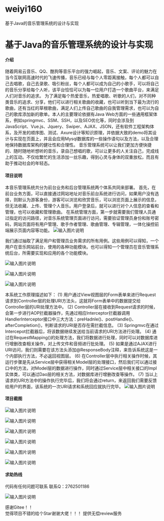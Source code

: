 # weiyi160
基于Java的音乐管理系统的设计与实现

# 基于Java的音乐管理系统的设计与实现
#### 介绍
随着网易云音乐、QQ、酷狗等音乐平台的强力崛起，音乐、文案、评论的魅力在当今互联网高速时代的飞速传播，音乐已经与每个人零距离接触，每个人都可以自己去唱歌，自己去录歌、吸引粉丝，每个人都可以成为自己的小歌手，可以将自己的音乐分享给每个人听，该平台恰恰可以为每一位用户打造一个歌曲平台，来满足人们对音乐的追求。
为了满足每个热爱音乐，热爱唱歌、听歌的人们，对不同种类音乐的追求、分享，他们可以进行相关歌曲的收藏，也可以听到当下最为流行的歌曲，还有当红的草根歌曲，满足人们上传自己歌曲的自我管理需求，也可以为自己的歌库添加新的歌单。本人的主要理论依据有Java Web方面的一些通用框架体系，例如springmvc、SSM、SSH，以及SEO优化等，同时会涉及到JavaScript、Vue.js、Jquery、Swiper、AJAX、JSON，还有软件工程架构体系，及开发的顺序图、测试、Axure设计等知识原理，并依据大致的demo将其设计与实现在页面上，并且会应用Mysql数据库的一些操作语句以及方法，以及合理地保持数据库架构的健壮性和合理性。
音乐管理系统可以让我们更加方便快捷的、随时随地听想听的音乐，录自己想唱的歌，可以让更多的人关注自己，完成线上的互动。不仅给繁忙的生活添加一丝乐趣，得到心灵与身体的双重放松，而且有助于推动社会的年轻态。


#### 项目说明
本音乐管理系统共分为前台业务和后台管理系统两个体系共同来部署。
首先，在前台业务方面，可以直接通过网站地址对音乐前台系统进行访问，如果用户没有选择，则默认为游客身份，游客可以浏览和欣赏音乐，可以浏览页面上展示的信息，但无法收藏、上传、管理个人音乐。用户登录后，就可以进行对个人信息的查看和管理，也可以收藏和管理歌曲。
在系统管理方面，第一步就需要我们管理人员通过指定的访问路径，对音乐系统管理页面进行访问，需要验证管理员身份和账号密码，网站页面将有用户管理、歌手作者管理、歌曲管理、专辑管理，一体化操控前端展示页面内容等功能。
![输入图片说明](https://images.gitee.com/uploads/images/2021/0202/002915_f82344f1_8650135.png "屏幕截图.png")

我们通过抽取了满足用户和管理员业务需求的所有用例。这些用例可以得知，一个用户在音乐网站前台，使用的各种功能模块。也可以得知一个管理员在音乐管理系统后台，所需要实现和应用的各个功能模块。

![输入图片说明](https://images.gitee.com/uploads/images/2021/0202/002926_07850a25_8650135.png "屏幕截图.png")

![输入图片说明](https://images.gitee.com/uploads/images/2021/0202/002933_0c9fc756_8650135.png "屏幕截图.png")

![输入图片说明](https://images.gitee.com/uploads/images/2021/0202/002938_20f1cdd4_8650135.png "屏幕截图.png")

本系统工作原理描述如下：
(1)	用户通过View视图层的Form表单来进行Request请求到Controller层的处理URI方法头，这就将Form表单中的数据提交给Controller层的URI处理方法中。
(2)	Controller层在接收到Request请求的时候，会第一步进行AOP拦截器操作，先通过相应Interceptor拦截器调用HandlerInterceptor接口中三大方法：preHadnle()、postHandle()、afterCompletion()，判断请求的URI是否存在需拦截信息。
(3)	Springmvc在通过Intercepot拦截器后，将该数据继续发送给当前请求的URI方法进行处理。
(4)	通过在RequestMapping()的处理方法，我们将数据进行处理，同时可以对数据库进行增删改查相关操作，对上传文件和音频进行批处理。
(5)	如果是通过AJAX进行URI访问，我们则需要在该方法头添加@ResponseBody注释，来告诉系统这是一个内部执行方法，不必返回视图层。
(6)	在Controller层中执行相关操作时候，其运行步骤是先从Service层中获得相关Model层的处理接口，然后我们可以通过接口中的方法，对Model层的数据进行操作，同时通过Service层中相关接口的Impl实体类，可以通过Dao层的相关方法，对数据库进行增删改查等操作。
(7)	当以上请求的URI方法中的操作执行完毕后，我们将会通过return，来返回我们需要反馈给用户的界面，该系统的一次URI请求和系统回应就执行完毕。
![输入图片说明](https://images.gitee.com/uploads/images/2021/0202/002951_bc6f63fd_8650135.png "屏幕截图.png")



#### 项目截图
![输入图片说明](https://images.gitee.com/uploads/images/2021/0202/002958_0f9fd1c3_8650135.png "屏幕截图.png")

![输入图片说明](https://images.gitee.com/uploads/images/2021/0202/003003_7249c9f5_8650135.png "屏幕截图.png")

![输入图片说明](https://images.gitee.com/uploads/images/2021/0202/003009_98031ab7_8650135.png "屏幕截图.png")

![输入图片说明](https://images.gitee.com/uploads/images/2021/0202/003015_9be4f66e_8650135.png "屏幕截图.png")

![输入图片说明](https://images.gitee.com/uploads/images/2021/0202/003026_72a3adc5_8650135.png "屏幕截图.png")

![输入图片说明](https://images.gitee.com/uploads/images/2021/0202/003038_d46cae89_8650135.png "屏幕截图.png")



#### 求助热线


代码有任何问题可联系
联系Q：2762501186

                            
![输入图片说明](https://images.gitee.com/uploads/images/2020/1119/003728_cd598bb9_4865385.jpeg "微信.jpg")           

感谢Gitee！！  
觉得项目不错的给个Star谢谢大佬！！！
提供无偿review服务

